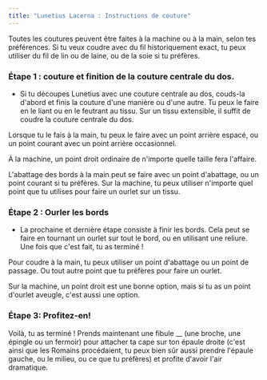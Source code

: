 ```yaml
---
title: "Lunetius Lacerna : Instructions de couture"
---
```


<Note>

Toutes les coutures peuvent être faites à la machine ou à la main, selon tes préférences. Si tu veux coudre avec du fil historiquement exact, tu peux utiliser du fil de lin ou de laine, ou de la soie si tu préfères.

</Note>

### Étape 1 : couture et finition de la couture centrale du dos.

- Si tu découpes Lunetius avec une couture centrale au dos, couds-la d'abord et finis la couture d'une manière ou d'une autre. Tu peux le faire en le liant ou en le feutrant au tissu. Sur un tissu extensible, il suffit de coudre la couture centrale du dos.

<Tip>

Lorsque tu le fais à la main, tu peux le faire avec un point arrière espacé, ou un point courant avec un point arrière occasionnel.

À la machine, un point droit ordinaire de n'importe quelle taille fera l'affaire.

L'abattage des bords à la main peut se faire avec un point d'abattage, ou un point courant si tu préfères. Sur la machine, tu peux utiliser n'importe quel point que tu utilises pour faire un ourlet sur un tissu.

</Tip>

### Étape 2 : Ourler les bords

- La prochaine et dernière étape consiste à finir les bords. Cela peut se faire en tournant un ourlet sur tout le bord, ou en utilisant une reliure. Une fois que c'est fait, tu as terminé !

<Tip>

Pour coudre à la main, tu peux utiliser un point d'abattage ou un point de passage. Ou tout autre point que tu préfères pour faire un ourlet.

Sur la machine, un point droit est une bonne option, mais si tu as un point d'ourlet aveugle, c'est aussi une option.

</Tip>

### Étape 3: Profitez-en!

Voilà, tu as terminé ! Prends maintenant une fibule __ (une broche, une épingle ou un fermoir) pour attacher ta cape sur ton épaule droite (c'est ainsi que les Romains procédaient, tu peux bien sûr aussi prendre l'épaule gauche, ou le milieu, ou ce que tu préfères) et profite d'avoir l'air dramatique.

